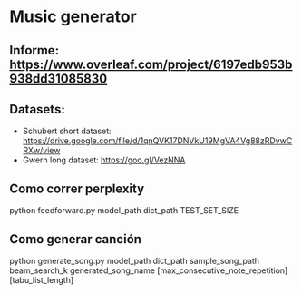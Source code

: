 # Music generator

## Informe: https://www.overleaf.com/project/6197edb953b938dd31085830

## Datasets:
- Schubert short dataset: https://drive.google.com/file/d/1qnQVK17DNVkU19MgVA4Vg88zRDvwCRXw/view
- Gwern long dataset: https://goo.gl/VezNNA

## Como correr perplexity
python feedforward.py model\_path dict\_path TEST\_SET\_SIZE

## Como generar canción
python generate_song.py model\_path dict\_path sample\_song\_path beam\_search\_k generated\_song\_name \[max\_consecutive\_note\_repetition\] \[tabu\_list\_length\]
